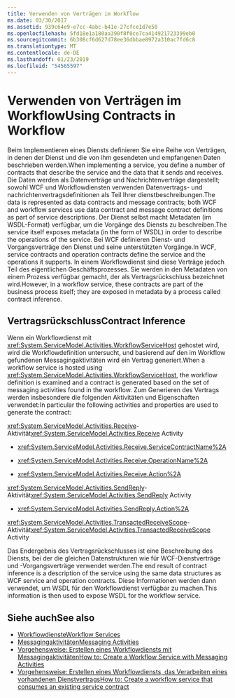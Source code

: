 ```yaml
---
title: Verwenden von Verträgen im Workflow
ms.date: 03/30/2017
ms.assetid: 939c64e9-e7cc-4abc-b41e-27cfce1d7e50
ms.openlocfilehash: 5fd18e1a180aa390f8f0ce7ca414921723399eb0
ms.sourcegitcommit: 6b308cf6d627d78ee36dbbae8972a310ac7fd6c8
ms.translationtype: MT
ms.contentlocale: de-DE
ms.lasthandoff: 01/23/2019
ms.locfileid: "54565597"
---
```

# <a name="using-contracts-in-workflow"></a><span data-ttu-id="a24ea-102">Verwenden von Verträgen im Workflow</span><span class="sxs-lookup"><span data-stu-id="a24ea-102">Using Contracts in Workflow</span></span>
<span data-ttu-id="a24ea-103">Beim Implementieren eines Diensts definieren Sie eine Reihe von Verträgen, in denen der Dienst und die von ihm gesendeten und empfangenen Daten beschrieben werden.</span><span class="sxs-lookup"><span data-stu-id="a24ea-103">When implementing a service, you define a number of contracts that describe the service and the data that it sends and receives.</span></span> <span data-ttu-id="a24ea-104">Die Daten werden als Datenverträge und Nachrichtenverträge dargestellt; sowohl WCF und Workflowdiensten verwenden Datenvertrags- und nachrichtenvertragsdefinitionen als Teil Ihrer dienstbeschreibungen.</span><span class="sxs-lookup"><span data-stu-id="a24ea-104">The data is represented as data contracts and message contracts; both WCF and workflow services use data contract and message contract definitions as part of service descriptions.</span></span> <span data-ttu-id="a24ea-105">Der Dienst selbst macht Metadaten (im WSDL-Format) verfügbar, um die Vorgänge des Diensts zu beschreiben.</span><span class="sxs-lookup"><span data-stu-id="a24ea-105">The service itself exposes metadata (in the form of WSDL) in order to describe the operations of the service.</span></span> <span data-ttu-id="a24ea-106">Bei WCF definieren Dienst- und Vorgangsverträge den Dienst und seine unterstützten Vorgänge.</span><span class="sxs-lookup"><span data-stu-id="a24ea-106">In WCF, service contracts and operation contracts define the service and the operations it supports.</span></span> <span data-ttu-id="a24ea-107">In einem Workflowdienst sind diese Verträge jedoch Teil des eigentlichen Geschäftsprozesses. Sie werden in den Metadaten von einem Prozess verfügbar gemacht, der als Vertragsrückschluss bezeichnet wird.</span><span class="sxs-lookup"><span data-stu-id="a24ea-107">However, in a workflow service, these contracts are part of the business process itself; they are exposed in metadata by a process called contract inference.</span></span>  
  
## <a name="contract-inference"></a><span data-ttu-id="a24ea-108">Vertragsrückschluss</span><span class="sxs-lookup"><span data-stu-id="a24ea-108">Contract Inference</span></span>  
 <span data-ttu-id="a24ea-109">Wenn ein Workflowdienst mit <xref:System.ServiceModel.Activities.WorkflowServiceHost> gehostet wird, wird die Workflowdefinition untersucht, und basierend auf den im Workflow gefundenen Messagingaktivitäten wird ein Vertrag generiert.</span><span class="sxs-lookup"><span data-stu-id="a24ea-109">When a workflow service is hosted using <xref:System.ServiceModel.Activities.WorkflowServiceHost>, the workflow definition is examined and a contract is generated based on the set of messaging activities found in the workflow.</span></span> <span data-ttu-id="a24ea-110">Zum Generieren des Vertrags werden insbesondere die folgenden Aktivitäten und Eigenschaften verwendet:</span><span class="sxs-lookup"><span data-stu-id="a24ea-110">In particular the following activities and properties are used to generate the contract:</span></span>  
  
 <span data-ttu-id="a24ea-111"><xref:System.ServiceModel.Activities.Receive>-Aktivität</span><span class="sxs-lookup"><span data-stu-id="a24ea-111"><xref:System.ServiceModel.Activities.Receive> Activity</span></span>  
  
-   <xref:System.ServiceModel.Activities.Receive.ServiceContractName%2A>  
  
-   <xref:System.ServiceModel.Activities.Receive.OperationName%2A>
  
-   <xref:System.ServiceModel.Activities.Receive.Action%2A>   
 
 <span data-ttu-id="a24ea-112"><xref:System.ServiceModel.Activities.SendReply>-Aktivität</span><span class="sxs-lookup"><span data-stu-id="a24ea-112"><xref:System.ServiceModel.Activities.SendReply> Activity</span></span>  
  
-   <xref:System.ServiceModel.Activities.SendReply.Action%2A>  
  
 <span data-ttu-id="a24ea-113"><xref:System.ServiceModel.Activities.TransactedReceiveScope>-Aktivität</span><span class="sxs-lookup"><span data-stu-id="a24ea-113"><xref:System.ServiceModel.Activities.TransactedReceiveScope> Activity</span></span>  
  
 <span data-ttu-id="a24ea-114">Das Endergebnis des Vertragsrückschlusses ist eine Beschreibung des Diensts, bei der die gleichen Datenstrukturen wie für WCF-Dienstverträge und -Vorgangsverträge verwendet werden.</span><span class="sxs-lookup"><span data-stu-id="a24ea-114">The end result of contract inference is a description of the service using the same data structures as WCF service and operation contracts.</span></span> <span data-ttu-id="a24ea-115">Diese Informationen werden dann verwendet, um WSDL für den Workflowdienst verfügbar zu machen.</span><span class="sxs-lookup"><span data-stu-id="a24ea-115">This information is then used to expose WSDL for the workflow service.</span></span>  
  
## <a name="see-also"></a><span data-ttu-id="a24ea-116">Siehe auch</span><span class="sxs-lookup"><span data-stu-id="a24ea-116">See also</span></span>
- [<span data-ttu-id="a24ea-117">Workflowdienste</span><span class="sxs-lookup"><span data-stu-id="a24ea-117">Workflow Services</span></span>](../../../../docs/framework/wcf/feature-details/workflow-services.md)
- [<span data-ttu-id="a24ea-118">Messagingaktivitäten</span><span class="sxs-lookup"><span data-stu-id="a24ea-118">Messaging Activities</span></span>](../../../../docs/framework/wcf/feature-details/messaging-activities.md)
- [<span data-ttu-id="a24ea-119">Vorgehensweise: Erstellen eines Workflowdiensts mit Messagingaktivitäten</span><span class="sxs-lookup"><span data-stu-id="a24ea-119">How to: Create a Workflow Service with Messaging Activities</span></span>](../../../../docs/framework/wcf/feature-details/how-to-create-a-workflow-service-with-messaging-activities.md)
- [<span data-ttu-id="a24ea-120">Vorgehensweise: Erstellen eines Workflowdiensts, das Verarbeiten eines vorhandenen Dienstvertrags</span><span class="sxs-lookup"><span data-stu-id="a24ea-120">How to: Create a workflow service that consumes an existing service contract</span></span>](../../../../docs/framework/windows-workflow-foundation/how-to-create-a-workflow-service-that-consumes-an-existing-service-contract.md)

